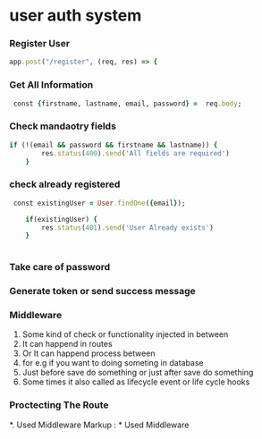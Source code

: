 # user auth system
### Register User
```ruby
app.post("/register", (req, res) => {
```

### Get All Information

```ruby
 const {firstname, lastname, email, password} =  req.body;
``` 
 
### Check mandaotry fields
```ruby
if (!(email && password && firstname && lastname)) {
        res.status(400).send('All fields are required')
    } 
```    
### check already registered

```ruby
 const existingUser = User.findOne({email});

    if(existingUser) {
        res.status(401).send('User Already exists')
    }
    
 ```   
### Take care of password
### Generate token or send success message

### Middleware

1. Some kind of check or functionality injected in between
2. It can happend in routes
3. Or It can happend process between 
4. for e.g if you want to doing someting in database 
5. Just before save do something or just after save do something 
6. Some times it also called as lifecycle event or life cycle hooks


### Proctecting The Route
*. Used Middleware
 Markup : * Used Middleware

